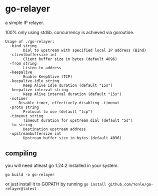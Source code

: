 # go-relayer

a simple IP relayer.

100% only using stdlib. concurrency is achieved via goroutine.

```
Usage of ./go-relayer:
  -bind string
    	Dial to upstream with specified local IP address (Bind)
  -clientbuffersize int
    	Client buffer size in bytes (default 4096)
  -from string
    	Listen to address
  -keepalive
    	Enable KeepAlive (TCP)
  -keepalive-idle string
    	Keep Alive idle duration (default "15s")
  -keepalive-interval string
    	Keep Alive interval duration (default "15s")
  -notimer
      Disable timer, effectively disabling -timeout
  -proto string
    	Protocol to use (default "tcp")
  -timeout string
    	Timeout duration for upstream dial (default "5s")
  -to string
    	Destination upstream address
  -upstreambuffersize int
    	Upstream buffer size in bytes (default 4096)
```

## compiling

you will need atleast go 1.24.2 installed in your system.

```
go build -o go-relayer
```

or just install it to GOPATH by running `go install github.com/Yonle/go-relayer@latest`
